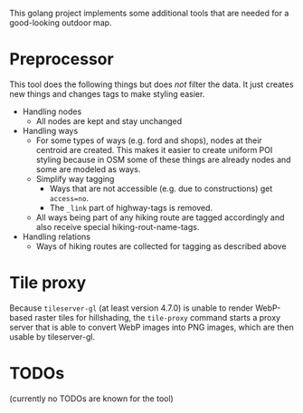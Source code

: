 This golang project implements some additional tools that are needed for a good-looking outdoor map.

# Preprocessor

This tool does the following things but does _not_ filter the data.
It just creates new things and changes tags to make styling easier.

* Handling nodes
  * All nodes are kept and stay unchanged
* Handling ways
  * For some types of ways (e.g. ford and shops), nodes at their centroid are created.
    This makes it easier to create uniform POI styling because in OSM some of these things are already nodes and some are modeled as ways.
  * Simplify way tagging
    * Ways that are not accessible (e.g. due to constructions) get `access=no`.
    * The `_link` part of highway-tags is removed.
  * All ways being part of any hiking route are tagged accordingly and also receive special hiking-rout-name-tags.
* Handling relations
  * Ways of hiking routes are collected for tagging as described above

# Tile proxy

Because `tileserver-gl` (at least version 4.7.0) is unable to render WebP-based raster tiles for hillshading, the `tile-proxy` command starts a proxy server that is able to convert WebP images into PNG images, which are then usable by tileserver-gl. 

# TODOs

(currently no TODOs are known for the tool)